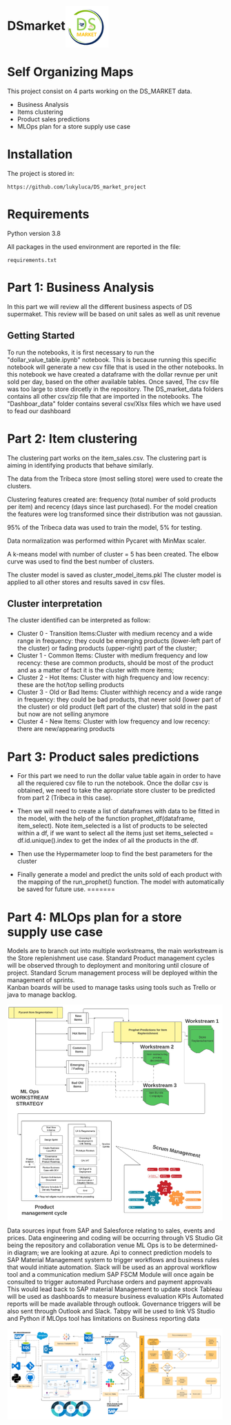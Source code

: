 
<h1>DSmarket<img src='ds_market.png' align='center' width = '100'></h1>

# Self Organizing Maps

This project consist on 4 parts working on the DS_MARKET data.

- Business Analysis
- Items clustering
- Product sales predictions
- MLOps plan for a store supply use case

# Installation


The project is stored in:

    https://github.com/lukyluca/DS_market_project


# Requirements

Python version 3.8

All packages in the used environment are reported in the file:

    requirements.txt

# Part 1: Business Analysis
In this part we will review all the different business aspects of DS supermaket. This review will be based on unit sales as well as unit revenue

## Getting Started
To run the notebooks, it is first necessary to run the "dollar_value_table.ipynb" notebook. This is because running this specific notebook will generate a new csv fille that is used in the other notebooks. In this notebook we have created a dataframe with the dollar revnue per unit sold per day, based on the other available tables. Once saved, The csv file was too large to store dircetly in the repository. The DS_market_data folders contains all other csv/zip file that are imported in the notebooks. The "Dashboar_data" folder contains several csv/Xlsx files which we have used to fead our dashboard

# Part 2: Item clustering

The clustering part works on the item_sales.csv.
The clustering part is aiming in identifying products that behave similarly.

The data from the Tribeca store (most selling store) were used to create the clusters.

Clustering features created are: frequency (total number of sold products per item) and recency (days since last purchased).
For the model creation the features were log transformed since their distribution was not gaussian.

95% of the Tribeca data was used to train the model, 5% for testing.

Data normalization was performed within Pycaret with MinMax scaler.

A k-means model with number of cluster = 5 has been created.
The elbow curve was used to find the best number of clusters.

The cluster model is saved as cluster_model_items.pkl
The cluster model is applied to all other stores and results saved in csv files.

Cluster interpretation
---------------------

The cluster identified can be interpreted as follow:

* Cluster 0 - Transition Items:Cluster with medium recency and a wide range in frequency: they could be emerging products (lower-left part of the cluster) or fading products (upper-right) part of the cluster;
* Cluster 1 - Common Items: Cluster with medium frequency and low recency: these are common products, should be most of the product and as a matter of fact it is the cluster with more items;
* Cluster 2 - Hot Items: Cluster with high frequency and low recency: these are the hot/top selling products
* Cluster 3 - Old or Bad Items: Cluster withhigh recency and a wide range in frequency: they could be bad products, that never sold (lower part of the cluster) or old product (left part of the cluster) that sold in the past but now are not selling anymore
* Cluster 4 - New Items: Cluster with low frequency and low recency: there are new/appearing products

# Part 3: Product sales predictions

* For this part we need to run the dollar value table again in order to have all the requiered csv file to run the notebook. Once the dollar csv is obtained, we need to take the apropriate store cluster to be predicted from part 2 (Tribeca in this case). 

* Then we will need to create a list of dataframes with data to be fitted in the model, with the help of the function prophet_df(dataframe, item_select). Note item_selected is a list of products to be selected within a df, if we want to select all the items just set items_selected = df.id.unique().index to get the index of all the products in the df.

* Then use the Hypermameter loop to find the best parameters for the cluster

* Finally generate a model and predict the units sold of each product with the mapping of the run_prophet() function. The model with automatically be saved for future use.
=======

# Part 4: MLOps plan for a store supply use case

Models are to branch out into multiple workstreams, the main workstream is the Store replenishment use case. 
Standard Product management cycles will be observed through to deployment and monitoring until closure of project. 
Standard Scrum management process will be deployed within the management of sprints.  
Kanban boards will be used to manage tasks using tools such as Trello or java to manage backlog.

<img src='./4_MLOps_plan/MLOps_use_case_diagram.png' align='center' width = '500'>

Data sources input from SAP and Salesforce relating to sales, events and prices. 
Data engineering and coding will be occurring through VS Studio
Git being the repository and collaboration venue
ML Ops is to be determined- in diagram; we are looking at azure.
Api to connect prediction models to SAP Material Management system to trigger workflows and business rules that would initiate automation.
Slack will be used as an approval workflow tool and a communication medium
SAP FSCM Module will once again be consulted to trigger automated Purchase orders and payment approvals
This would lead back to SAP material Management to update stock 
Tableau will be used as dashboards to measure business evaluation KPIs
Automated reports will be made available through outlook. Governance triggers will be also sent through Outlook and Slack. 
Tabpy will be used to link VS Studio and Python if MLOps tool has limitations on Business reporting data

<img src='./4_MLOps_plan/store_replanishment_workstream_MLOps.png' align='center' width = '500'>